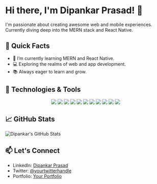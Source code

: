 # Hi there, I'm Dipankar Prasad! 👋

I'm passionate about creating awesome web and mobile experiences. Currently diving deep into the MERN stack and React Native.

## 🚀 Quick Facts

- 🌱 I’m currently learning MERN and React Native.
- 💻 Exploring the realms of web and app development.
- 📚 Always eager to learn and grow.

## 🔧 Technologies & Tools

<p align="center">
  <img src="https://img.shields.io/badge/-HTML5-E34F26?style=flat&logo=html5&logoColor=white" />
  <img src="https://img.shields.io/badge/-CSS3-1572B6?style=flat&logo=css3&logoColor=white" />
  <img src="https://img.shields.io/badge/-JavaScript-F7DF1E?style=flat&logo=javascript&logoColor=black" />
  <img src="https://img.shields.io/badge/-Node.js-339933?style=flat&logo=node.js&logoColor=white" />
  <img src="https://img.shields.io/badge/-React-61DAFB?style=flat&logo=react&logoColor=white" />
  <img src="https://img.shields.io/badge/-React%20Native-61DAFB?style=flat&logo=react&logoColor=white" />
  <img src="https://img.shields.io/badge/-Git-F05032?style=flat&logo=git&logoColor=white" />
  <img src="https://img.shields.io/badge/-Tailwind%20CSS-38B2AC?style=flat&logo=tailwind-css&logoColor=white" />
  <img src="https://img.shields.io/badge/-TypeScript-3178C6?style=flat&logo=typescript&logoColor=white" />
  <img src="https://img.shields.io/badge/-MySQL-4479A1?style=flat&logo=mysql&logoColor=white" />
  <img src="https://img.shields.io/badge/-C++-00599C?style=flat&logo=c%2B%2B&logoColor=white" />
</p>

## 📈 GitHub Stats

![Dipankar's GitHub Stats](https://github-readme-stats.vercel.app/api?username=iamdpunkr1&show_icons=true&theme=radical)

## 📫 Let's Connect

- LinkedIn: [Dipankar Prasad](https://www.linkedin.com/in/iamdpunkr/)
- Twitter: [@yourtwitterhandle](https://twitter.com/iamdpunkr/)
- Portfolio: [Your Portfolio](https://iamdpunkr.netlify.app/)

<!---
iamdpunkr1/iamdpunkr1 is a ✨ special ✨ repository because its `README.md` (this file) appears on your GitHub profile.
You can click the Preview link to take a look at your changes.
--->

